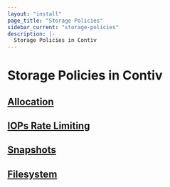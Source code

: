 ```yaml
---
layout: "install"
page_title: "Storage Policies"
sidebar_current: "storage-policies"
description: |-
  Storage Policies in Contiv
---
```


# Storage Policies in Contiv

## [Allocation](/install/user_guides/storage/policies/allocation.html)

## [IOPs Rate Limiting](/install/user_guides/storage/policies/rate_limiting.html)

## [Snapshots](/install/user_guides/storage/policies/snapshots.html)

## [Filesystem](/install/user_guides/storage/policies/filesystem.html)
